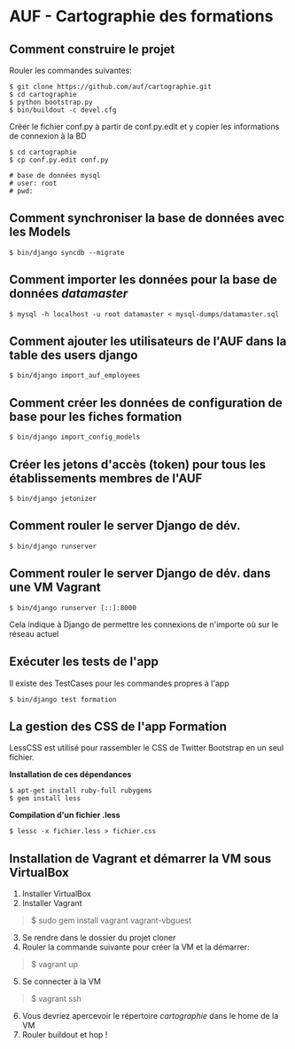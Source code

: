 AUF - Cartographie des formations
===

Comment construire le projet
---

Rouler les commandes suivantes:

    $ git clone https://github.com/auf/cartographie.git
    $ cd cartographie
    $ python bootstrap.py
    $ bin/buildout -c devel.cfg

Créer le fichier conf.py à partir de conf.py.edit et y copier les informations de connexion à la BD

    $ cd cartographie
    $ cp conf.py.edit conf.py

    # base de données mysql
    # user: root
    # pwd:

Comment synchroniser la base de données avec les Models
---

    $ bin/django syncdb --migrate

Comment importer les données pour la base de données *datamaster*
---

    $ mysql -h localhost -u root datamaster < mysql-dumps/datamaster.sql

Comment ajouter les utilisateurs de l'AUF dans la table des users django
---

    $ bin/django import_auf_employees

Comment créer les données de configuration de base pour les fiches formation
---

    $ bin/django import_config_models

Créer les jetons d'accès (token) pour tous les établissements membres de l'AUF
---

    $ bin/django jetonizer

Comment rouler le server Django de dév.
---

    $ bin/django runserver

Comment rouler le server Django de dév. dans une VM Vagrant
---

    $ bin/django runserver [::]:8000

Cela indique à Django de permettre les connexions de n'importe où sur le réseau actuel

Exécuter les tests de l'app
---

Il existe des TestCases pour les commandes propres à l'app

    $ bin/django test formation

La gestion des CSS de l'app Formation
---

LessCSS est utilisé pour rassembler le CSS de Twitter Bootstrap en un seul fichier.

**Installation de ces dépendances**

    $ apt-get install ruby-full rubygems
    $ gem install less

**Compilation d'un fichier .less**

    $ lessc -x fichier.less > fichier.css

Installation de Vagrant et démarrer la VM sous VirtualBox
---

1. Installer VirtualBox
2. Installer Vagrant

> $ sudo gem install vagrant vagrant-vbguest

3. Se rendre dans le dossier du projet cloner
4. Rouler la commande suivante pour créer la VM et la démarrer:

> $ vagrant up

5. Se connecter à la VM

> $ vagrant ssh

6. Vous devriez apercevoir le répertoire *cartographie* dans le home de la VM
7. Rouler buildout et hop !
